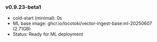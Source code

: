 ### v0.9.23-beta1
* cold-start (minimal): 0s
* ML base image: ghcr.io/locotoki/vector-ingest-base:ml-20250607 (2.71GB)
* Status: Ready for ML deployment

